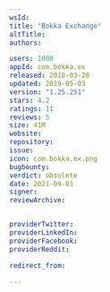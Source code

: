 ```yaml
---
wsId: 
title: "Bokka Exchange"
altTitle: 
authors:

users: 1000
appId: com.bokka.ex
released: 2018-03-28
updated: 2019-05-03
version: "1.25.251"
stars: 4.2
ratings: 11
reviews: 5
size: 41M
website: 
repository: 
issue: 
icon: com.bokka.ex.png
bugbounty: 
verdict: obsolete
date: 2021-09-01
signer: 
reviewArchive:


providerTwitter: 
providerLinkedIn: 
providerFacebook: 
providerReddit: 

redirect_from:

---
```



